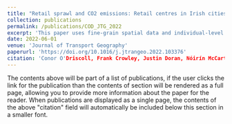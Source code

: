 ```yaml
---
title: "Retail sprawl and CO2 emissions: Retail centres in Irish cities"
collection: publications
permalink: /publications/COD_JTG_2022
excerpt: 'This paper uses fine-grain spatial data and individual-level census data to examine how location-effects influence transport-related emissions and travel mode choice when shopping in Ireland's five major city regions vis-a-vis Origin-Destination network analysis.'
date: 2022-06-01
venue: 'Journal of Transport Geography'
paperurl: 'https://doi.org/10.1016/j.jtrangeo.2022.103376'
citation: 'Conor O'Driscoll, Frank Crowley, Justin Doran, Nóirín McCarthy. 2022. Retail sprawl and CO2 emissions: Retail centres in Irish cities. Journal of Transport Geography, 102, 1-12.'
---
```


The contents above will be part of a list of publications, if the user clicks the link for the publication than the contents of section will be rendered as a full page, allowing you to provide more information about the paper for the reader. When publications are displayed as a single page, the contents of the above "citation" field will automatically be included below this section in a smaller font.

